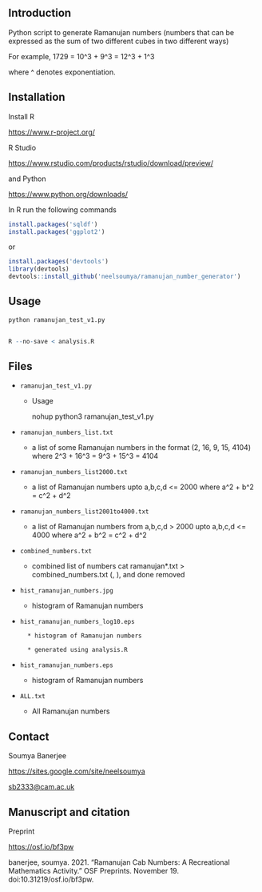 
## Introduction


Python script to generate Ramanujan numbers (numbers that can be expressed as the sum 
of two different cubes in two different ways)

For example, 1729 = 10^3 + 9^3 = 12^3 + 1^3

where ^ denotes exponentiation.

## Installation

Install R

https://www.r-project.org/

R Studio

https://www.rstudio.com/products/rstudio/download/preview/

and Python

https://www.python.org/downloads/

In R run the following commands

```r
install.packages('sqldf')
install.packages('ggplot2')
```

or

```r
install.packages('devtools')
library(devtools)
devtools::install_github('neelsoumya/ramanujan_number_generator')
```

## Usage


```python
python ramanujan_test_v1.py
```

```r

R --no-save < analysis.R

```


## Files

*  `ramanujan_test_v1.py`

	* Usage
	
	
		nohup python3 ramanujan_test_v1.py
		
        

* `ramanujan_numbers_list.txt`

	* a list of some Ramanujan numbers in the format (2, 16, 9, 15, 4104)
	where 2^3 + 16^3 = 9^3 + 15^3 = 4104

* `ramanujan_numbers_list2000.txt`

	* a list of Ramanujan numbers upto a,b,c,d <= 2000
	where a^2 + b^2 = c^2 + d^2

* `ramanujan_numbers_list2001to4000.txt`
	* a list of Ramanujan numbers from a,b,c,d > 2000 upto a,b,c,d <= 4000
	where a^2 + b^2 = c^2 + d^2

* `combined_numbers.txt`
	* combined list of numbers
	cat ramanujan*.txt > combined_numbers.txt
	(, ), and done removed

* `hist_ramanujan_numbers.jpg`

	* histogram of Ramanujan numbers

* `hist_ramanujan_numbers_log10.eps`

        * histogram of Ramanujan numbers
        
        * generated using analysis.R

* `hist_ramanujan_numbers.eps`

	* histogram of Ramanujan numbers

* `ALL.txt`

	* All Ramanujan numbers



## Contact

Soumya Banerjee

https://sites.google.com/site/neelsoumya

sb2333@cam.ac.uk


## Manuscript and citation


Preprint

   https://osf.io/bf3pw

banerjee, soumya. 2021. “Ramanujan Cab Numbers: A Recreational Mathematics Activity.” OSF Preprints. November 19. doi:10.31219/osf.io/bf3pw.

